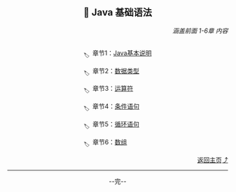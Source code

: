 <div align="center">
    <h2>🚀 Java 基础语法</h2>
</div>

<div align="right">
    <i>涵盖前面 1-6章 内容</i>
</div>

<br>

<div align="center">

<sub>🏷</sub>&ensp;章节1：[Java基本说明](%E7%AB%A0%E8%8A%821.md) 

<sub>🏷</sub>&ensp;章节2：[数据类型](%E7%AB%A0%E8%8A%822.md)&emsp;&emsp;

<sub>🏷</sub>&ensp;章节3：[运算符](%E7%AB%A0%E8%8A%823.md)&emsp;&emsp;&emsp;

<sub>🏷</sub>&ensp;章节4：[条件语句](%E7%AB%A0%E8%8A%824.md)&emsp;&emsp;

<sub>🏷</sub>&ensp;章节5：[循环语句](%E7%AB%A0%E8%8A%825.md)&emsp;&emsp;

<sub>🏷</sub>&ensp;章节6：[数组](%E7%AB%A0%E8%8A%826.md)&emsp;&emsp;&emsp;&emsp;

<div align="right">
    <a href="https://github.com/fmw666/Java/">返回主页⤴</a>
</div>

<hr>

--完--

</div>
